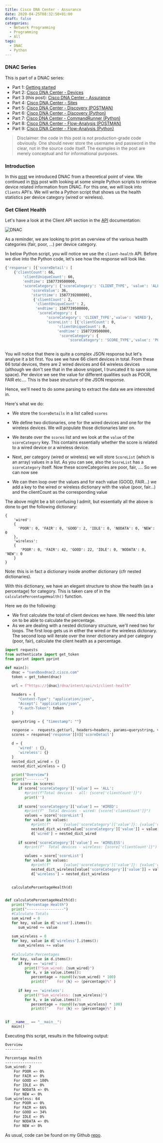 ```yaml
---
title: Cisco DNA Center - Assurance
date: 2020-04-25T08:32:50+01:00
draft: false
categories:
  - Network Programming
  - Programming
  - All
tags:
  - DNAC
  - Python
---
```

### DNAC Series

This is part of a DNAC series:

- Part 1: [Getting started](https://blog.wimwauters.com/networkprogrammability/2020-04-22_dnac_part1_gettingstarted/)
- Part 2: [Cisco DNA Center - Devices](https://blog.wimwauters.com/networkprogrammability/2020-04-24_dnac_part2_pythonrequests/)
- Part 3 (this post): [Cisco DNA Center - Assurance](https://blog.wimwauters.com/networkprogrammability/2020-04-25_dnac_part3_pythonrequests/)
- Part 4: [Cisco DNA Center - Sites](https://blog.wimwauters.com/networkprogrammability/2020-04-27_dnac_part3_pythonrequests/)
- Part 5: [Cisco DNA Center - Discovery (POSTMAN)](https://blog.wimwauters.com/networkprogrammability/2020-04-29_dnac_part5_postman_networkdiscovery/)
- Part 6: [Cisco DNA Center - Discovery (Python)](https://blog.wimwauters.com/networkprogrammability/2020-05-01_dnac_part6_pythonrequests/)
- Part 7: [Cisco DNA Center - CommandRunner (Python)](https://blog.wimwauters.com/networkprogrammability/2020-05-02_dnac_part7_pythonrequests/)
- Part 8: [Cisco DNA Center - Flow-Analysis (POSTMAN)](https://blog.wimwauters.com/networkprogrammability/2020-05-03_dnac_part8_postman_flowanalysis/)
- Part 9: [Cisco DNA Center - Flow-Analysis (Python)](https://blog.wimwauters.com/networkprogrammability/2020-05-04_dnac_part9_pythonrequests_flowanalysis/)

>Disclaimer: the code in this post is not production-grade code obviously. One should never store the username and password in the clear, not in the source code itself. The examples in the post are merely conceptual and for informational purposes.

### Introduction

In this [post](https://blog.wimwauters.com/networkprogrammability/2020-04-22_dnac_gettingstarted/) we introduced DNAC from a theoretical point of view. We continued in [this](https://blog.wimwauters.com/networkprogrammability/2020-04-24_dnac_pythonrequests_part1/) post with looking at some simple Python scripts to retrieve device related information from DNAC. For this one, we will look into `Clients` API's. We will write a Python script that shows us the health statistics per device category (wired or wireless).

### Get Client Health

Let's have a look at the Client API section in the [API](https://developer.cisco.com/docs/dna-center/api/1-3-3-x/) documentation:

![DNAC](/images/2020-04-25-1.png)

As a reminder, we are looking to print an overview of the various health categories (fair, poor, ...) per device category. 

In below Python script, you will notice we use the `client-health` API. Before we dive into the Python code, let's see how the response will look like. 

```bash
{'response': [{'scoreDetail': [
    {'clientCount': 66,
        'clientUniqueCount': 66,
        'endtime': 1587739500000,
        'scoreCategory': {'scoreCategory': 'CLIENT_TYPE', 'value': 'ALL'},
            'scoreValue': 36,
            'starttime': 1587739200000},
             {'clientCount': 2,
              'clientUniqueCount': 2,
              'endtime': 1587739500000,
               'scoreCategory': {
                   'scoreCategory': 'CLIENT_TYPE','value': 'WIRED'},
                   'scoreList': [{'clientCount': 0,
                        'clientUniqueCount': 0,
                        'endtime': 1587739500000,
                         'scoreCategory': {
                             'scoreCategory': 'SCORE_TYPE','value': 'POOR'},
                                            
```
You will notice that there is quite a complex JSON response but let's analyse it a bit first. You see we have 66 client devices in total. From these 66 total devices, there are 2 wired devices and 64 wireless devices (although we don't see that in the above snippet, I truncated it to save some space). Per device we see the value for different qualities such as POOR, FAIR etc.... This is the base structure of the JSON response.

Hence, we'll need to do some parsing to extract the data we are interested in.

Here's what we do:

* We store the `ScoreDetails` in a list called `scores`

* We define two dictionaries, one for the wired devices and one for the wireless devices. We will populate those dictionaries later on.

* We iterate over the `scores` list and we look at the `value` of the `scoreCategory` key. This contains essentially whether the score is related to a wired device or a wireless device.

* Next, per category (wired or wireless) we will store `ScoreList` (which is an array) values in a list. As you can see, also the `ScoreList` has a `scoreCategory` itself. Now these scoreCategories are poor, fair, .... So we can now see

* We can then loop over the values and for each value (GOOD, FAIR...) we add a key to the wired or wireless dictionary with the value (poor, fair...) and the clientCount as the corresponding value

The above might be a bit confusing I admit, but essentially all the above is done to get the following dictionary:

```
{
    'wired': 
    {
      'POOR': 0, 'FAIR': 0, 'GOOD': 2, 'IDLE': 0, 'NODATA': 0, 'NEW': 0
    }, 
    'wireless': 
    {
       'POOR': 0, 'FAIR': 42, 'GOOD': 22, 'IDLE': 0, 'NODATA': 0, 'NEW': 0
    }
}
```
Note: this is in fact a dictionary inside another dictionary (cfr nested dictionaries).

With this dictionary, we have an elegant structure to show the health (as a percentage) for category. This is taken care of in the `calculatePercentageHealth()` function.

Here we do the following:
* We first calculate the total of client devices we have. We need this later on to be able to calculate the percentage.
*  As we are dealing with a nested dictionary structure, we'll need two for loops. The first loop gets us in either the wired or the wireless dictonary. The second loop will iterate over the inner dictionary and per category (poor, fair), calculate the client health as a percentage.

```python
import requests
from authenticate import get_token
from pprint import pprint

def main():
   dnac = "sandboxdnac2.cisco.com"
   token = get_token(dnac)
   
   url = f"https://{dnac}/dna/intent/api/v1/client-health"

   headers = {
      "Content-Type": "application/json",
      "Accept": "application/json",
      "X-auth-Token": token 
   }

   querystring = { "timestamp": ""}

   response =  requests.get(url, headers=headers, params=querystring, verify=False ).json()
   scores = response['response'][0]['scoreDetail']

   d = {
      'wired' : {},
      'wireless': {}
   }
   nested_dict_wired = {}
   nested_dict_wireless = {}

   print("Overview")
   print("--------")
   for score in scores:
      if score['scoreCategory']['value'] == 'ALL':
         #print(f"Total devices - all: {score['clientCount']}")
         print('')
      
      if score['scoreCategory']['value'] == 'WIRED':
         #print(f"  Total devices - wired: {score['clientCount']}")
         values = score['scoreList']
         for value in values:
            #print(f"      {value['scoreCategory']['value']}: {value['clientCount']}")
            nested_dict_wired[value['scoreCategory']['value']] = value['clientCount']
            d['wired'] = nested_dict_wired
            
      if score['scoreCategory']['value'] == 'WIRELESS':
         #print(f"  Total devices - wireless: {score['clientCount']}")

         values = score['scoreList']
         for value in values:
            #print(f"      {value['scoreCategory']['value']}: {value['clientCount']}")
            nested_dict_wireless[value['scoreCategory']['value']] = value['clientCount']
            d['wireless'] = nested_dict_wireless
  

   calculatePercentageHealth(d)


def calculatePercentageHealth(d):
   print("Percentage Health")
   print("-----------------")
   #Calculate Totals
   sum_wired = 0
   for key, value in d['wired'].items():
      sum_wired += value
   
   sum_wireless = 0
   for key, value in d['wireless'].items():
      sum_wireless += value
  
   #Calculate Percentages
   for key, value in d.items():
      if key == 'wired':
         print(f"Sum_wired: {sum_wired}")
         for k, v in value.items():
            percentage = round((v/sum_wired) * 100)
            print(f"    For {k} => {percentage}%" )
      
      if key == 'wireless':
         print(f"Sum_wireless: {sum_wireless}")
         for k, v in value.items():
            percentage = round((v/sum_wireless) * 100)
            print(f"    For {k} => {percentage}%" )
     

if __name__ == "__main__":
   main()
```
Executing this script, results in the following output:

```bash
Overview
--------

Percentage Health
-----------------
Sum_wired: 2
    For POOR => 0%
    For FAIR => 0%
    For GOOD => 100%
    For IDLE => 0%
    For NODATA => 0%
    For NEW => 0%
Sum_wireless: 64
    For POOR => 0%
    For FAIR => 66%
    For GOOD => 34%
    For IDLE => 0%
    For NODATA => 0%
    For NEW => 0%
```
As usual, code can be found on my Github [repo](https://github.com/wiwa1978/blog-hugo-netlify-code/tree/master/DNAC_PythonRequests/Assurance).